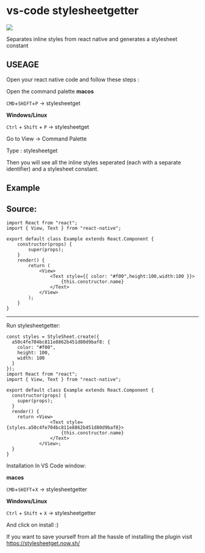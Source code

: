 # vs-code stylesheetgetter

![]("./stylesheetextensionsGIF2")

Separates inline styles from react native and generates a stylesheet constant

## USEAGE

Open your react native code and follow these steps :

Open the command palette
**macos**

`CMD`+`SHIFT`+`P` -> stylesheetget

**Windows/Linux**

`Ctrl` + `Shift` + `P` -> stylesheetget

Go to View → Command Palette

Type : stylesheetget

Then you will see all the inline styles seperated (each with a separate identifier) and a stylesheet constant.

## Example

## Source:

```
import React from "react";
import { View, Text } from "react-native";

export default class Example extends React.Component {
    constructor(props) {
        super(props);
    }
    render() {
        return (
            <View>
                <Text style={{ color: "#f00",height:100,width:100 }}>
                    {this.constructor.name}
                </Text>
            </View>
        );
    }
}
```

---

Run stylesheetgetter:

```
const styles = StyleSheet.create({
  a50c4fe704bc811e8862b451d80d9baf8: {
    color: "#f00",
    height: 100,
    width: 100
  }
});
import React from "react";
import { View, Text } from "react-native";

export default class Example extends React.Component {
  constructor(props) {
    super(props);
  }
  render() {
    return <View>
                <Text style={styles.a50c4fe704bc811e8862b451d80d9baf8}>
                    {this.constructor.name}
                </Text>
            </View>;
  }
}
```

Installation
In VS Code window:

**macos**

`CMD`+`SHIFT`+`X` -> stylesheetgetter

**Windows/Linux**

`Ctrl` + `Shift` + `X` -> stylesheetgetter

And click on install :)

If you want to save yourself from all the hassle of installing the plugin visit https://stylesheetget.now.sh/
